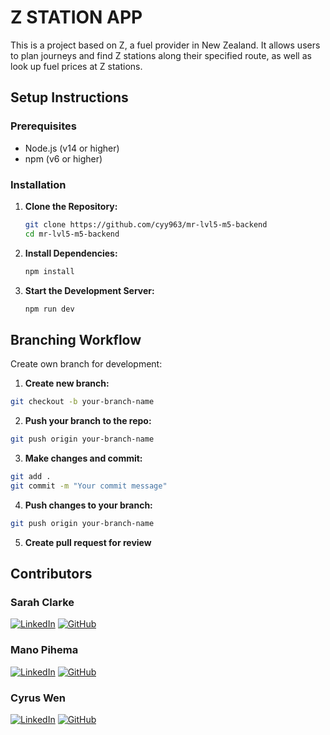 # Z STATION APP

This is a project based on Z, a fuel provider in New Zealand. It allows users to plan journeys and find Z stations along their specified route, as well as look up fuel prices at Z stations.

## Setup Instructions

### Prerequisites

- Node.js (v14 or higher)
- npm (v6 or higher)

### Installation

1. **Clone the Repository:**
   ```sh
   git clone https://github.com/cyy963/mr-lvl5-m5-backend
   cd mr-lvl5-m5-backend
   ```

2. **Install Dependencies:**
   ```sh
   npm install
   ```

3. **Start the Development Server:**
   ```sh
   npm run dev
   ```

## Branching Workflow

Create own branch for development:

1. **Create new branch:** 
```sh
git checkout -b your-branch-name
```

2. **Push your branch to the repo:**
```sh
git push origin your-branch-name
```

3. **Make changes and commit:**
```sh
git add .
git commit -m "Your commit message"
```

4. **Push changes to your branch:**
```sh
git push origin your-branch-name
```

5. **Create pull request for review**

## Contributors

### **Sarah Clarke**

[![LinkedIn](https://img.shields.io/badge/LinkedIn-0A66C2?style=for-the-badge&logo=linkedin&logoColor=white)](https://www.linkedin.com/in/sarah-clarke-40aa8030b/)
[![GitHub](https://img.shields.io/badge/GitHub-181717?style=for-the-badge&logo=github&logoColor=white)](https://github.com/SarahC233)

### **Mano Pihema**

[![LinkedIn](https://img.shields.io/badge/LinkedIn-0A66C2?style=for-the-badge&logo=linkedin&logoColor=white)](https://www.linkedin.com/in/mano-pihema/)
[![GitHub](https://img.shields.io/badge/GitHub-181717?style=for-the-badge&logo=github&logoColor=white)](https://github.com/mano-pihema)

### **Cyrus Wen**

[![LinkedIn](https://img.shields.io/badge/LinkedIn-0A66C2?style=for-the-badge&logo=linkedin&logoColor=white)](https://www.linkedin.com/in/cyrus-wen/)
[![GitHub](https://img.shields.io/badge/GitHub-181717?style=for-the-badge&logo=github&logoColor=white)](https://github.com/cyy963)

